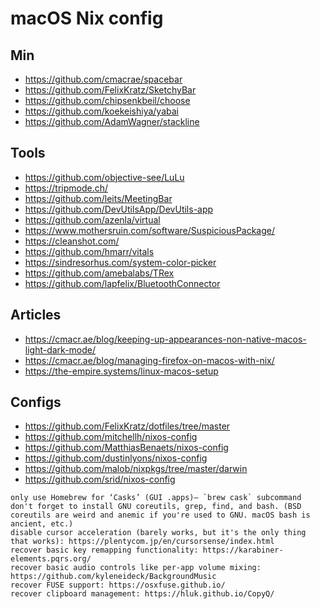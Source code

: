 # macOS Nix config

## Min

- https://github.com/cmacrae/spacebar
- https://github.com/FelixKratz/SketchyBar
- https://github.com/chipsenkbeil/choose
- https://github.com/koekeishiya/yabai
- https://github.com/AdamWagner/stackline

## Tools

- https://github.com/objective-see/LuLu
- https://tripmode.ch/
- https://github.com/leits/MeetingBar
- https://github.com/DevUtilsApp/DevUtils-app
- https://github.com/azenla/virtual
- https://www.mothersruin.com/software/SuspiciousPackage/
- https://cleanshot.com/
- https://github.com/hmarr/vitals
- https://sindresorhus.com/system-color-picker
- https://github.com/amebalabs/TRex
- https://github.com/lapfelix/BluetoothConnector

## Articles

- https://cmacr.ae/blog/keeping-up-appearances-non-native-macos-light-dark-mode/
- https://cmacr.ae/blog/managing-firefox-on-macos-with-nix/
- https://the-empire.systems/linux-macos-setup

## Configs

- https://github.com/FelixKratz/dotfiles/tree/master
- https://github.com/mitchellh/nixos-config
- https://github.com/MatthiasBenaets/nixos-config
- https://github.com/dustinlyons/nixos-config
- https://github.com/malob/nixpkgs/tree/master/darwin
- https://github.com/srid/nixos-config

```text
only use Homebrew for ‘Casks’ (GUI .apps)— `brew cask` subcommand
don't forget to install GNU coreutils, grep, find, and bash. (BSD coreutils are weird and anemic if you're used to GNU. macOS bash is ancient, etc.)
disable cursor acceleration (barely works, but it's the only thing that works): https://plentycom.jp/en/cursorsense/index.html
recover basic key remapping functionality: https://karabiner-elements.pqrs.org/
recover basic audio controls like per-app volume mixing: https://github.com/kyleneideck/BackgroundMusic
recover FUSE support: https://osxfuse.github.io/
recover clipboard management: https://hluk.github.io/CopyQ/

```
